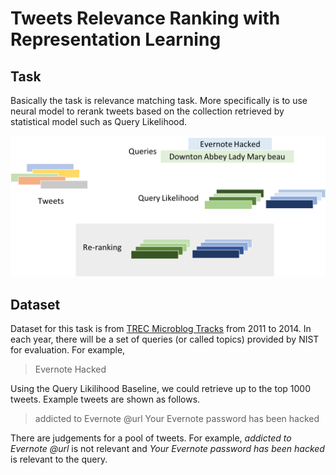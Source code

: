 # Tweets Relevance Ranking with Representation Learning

## Task

Basically the task is relevance matching task. More specifically is to use neural model to rerank tweets based on the collection retrieved by statistical model such as Query Likelihood.

![Task Overview](pictures/TaskOverview.png)

## Dataset

Dataset for this task is from [TREC Microblog Tracks](https://trec.nist.gov/data/microblog.html) from 2011 to 2014.
In each year, there will be a set of queries (or called topics) provided by NIST for evaluation. For example,

> Evernote Hacked

Using the Query Likilihood Baseline, we could retrieve up to the top 1000 tweets. Example tweets are shown as follows.

> addicted to Evernote @url
> Your Evernote password has been hacked

There are judgements for a pool of tweets. For example, *addicted to Evernote @url* is not relevant and *Your Evernote password has been hacked* is relevant to the query.






